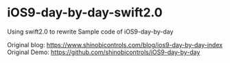# iOS9-day-by-day-swift2.0
Using swift2.0 to rewrite Sample code of iOS9-day-by-day 

Original blog: https://www.shinobicontrols.com/blog/ios9-day-by-day-index   
Original Demo: https://github.com/shinobicontrols/iOS9-day-by-day
